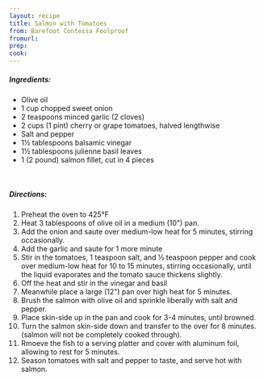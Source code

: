 ```yaml
---
layout: recipe
title: Salmon with Tomatoes
from: Barefoot Contessa Foolproof
fromurl: 
prep: 
cook: 
---
```


##### Ingredients:

* Olive oil
* 1 cup chopped sweet onion
* 2 teaspoons minced garlic (2 cloves)
* 2 cups (1 pint) cherry or grape tomatoes, halved lengthwise
* Salt and pepper
* 1½ tablespoons balsamic vinegar
* 1½ tablespoons julienne basil leaves
* 1 (2 pound) salmon fillet, cut in 4 pieces

<br>

##### Directions:

1. Preheat the oven to 425°F
2. Heat 3 tablespoons of olive oil in a medium (10") pan. 
3. Add the onion and saute over medium-low heat for 5 minutes, stirring occasionally.
4. Add the garlic and saute for 1 more minute
5. Stir in the tomatoes, 1 teaspoon salt, and ½ teaspoon pepper and cook over medium-low heat for 10 to 15 minutes, stirring occasionally, until the liquid evaporates and the tomato sauce thickens slightly. 
6. Off the heat and stir in the vinegar and basil
7. Meanwhile place a large (12") pan over high heat for 5 minutes.
8. Brush the salmon with olive oil and sprinkle liberally with salt and pepper.
9. Place skin-side up in the pan and cook for 3-4 minutes, until browned.
10. Turn the salmon skin-side down and transfer to the over for 8 minutes. (salmon will not be completely cooked through).
11. Rmoeve the fish to a serving platter and cover with aluminum foil, allowing to rest for 5 minutes.
12. Season tomatoes with salt and pepper to taste, and serve hot with salmon.
